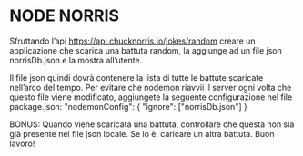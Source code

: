 # NODE NORRIS

Sfruttando l’api https://api.chucknorris.io/jokes/random creare un applicazione che scarica una battuta random, la aggiunge ad un file json norrisDb.json e la mostra all’utente.

Il file json quindi dovrà contenere la lista di tutte le battute scaricate nell’arco del tempo.
Per evitare che nodemon riavvii il server ogni volta che questo file viene modificato, aggiungete la seguente configurazione nel file package.json:
"nodemonConfig": {
"ignore": ["norrisDb.json"]
}

BONUS:
Quando viene scaricata una battuta, controllare che questa non sia già presente nel file json locale. Se lo è, caricare un altra battuta.
Buon lavoro!
